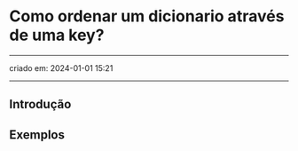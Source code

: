 # Como ordenar um dicionario através de uma key?

---

criado em: 2024-01-01 15:21

---

## Introdução

## Exemplos
